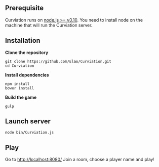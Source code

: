 ## Prerequisite

Curviation runs on [node.js >= v0.10](https://nodejs.org/).
You need to install node on the machine that will run the Curviation server.

## Installation

__Clone the repository__

    git clone https://github.com/Elao/Curviation.git
    cd Curviation

__Install dependencies__

    npm install
    bower install

__Build the game__

    gulp

## Launch server

    node bin/Curviation.js

## Play

Go to [http://localhost:8080/](http://localhost:8080/)
Join a room, choose a player name and play!

